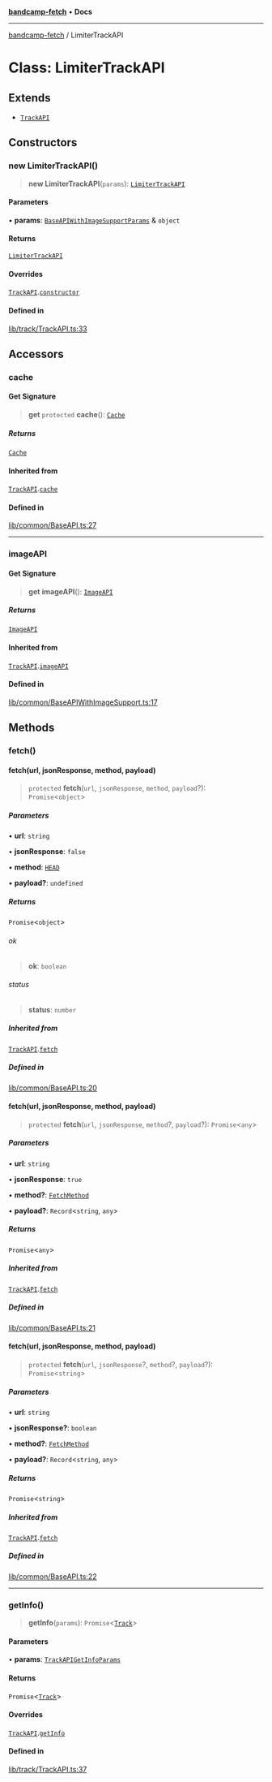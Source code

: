 [**bandcamp-fetch**](../README.md) • **Docs**

***

[bandcamp-fetch](../README.md) / LimiterTrackAPI

# Class: LimiterTrackAPI

## Extends

- [`TrackAPI`](TrackAPI.md)

## Constructors

### new LimiterTrackAPI()

> **new LimiterTrackAPI**(`params`): [`LimiterTrackAPI`](LimiterTrackAPI.md)

#### Parameters

• **params**: [`BaseAPIWithImageSupportParams`](../interfaces/BaseAPIWithImageSupportParams.md) & `object`

#### Returns

[`LimiterTrackAPI`](LimiterTrackAPI.md)

#### Overrides

[`TrackAPI`](TrackAPI.md).[`constructor`](TrackAPI.md#constructors)

#### Defined in

[lib/track/TrackAPI.ts:33](https://github.com/patrickkfkan/bandcamp-fetch/blob/d7908af6ae5080a27ddea05f2631b8fc5129d64d/src/lib/track/TrackAPI.ts#L33)

## Accessors

### cache

#### Get Signature

> **get** `protected` **cache**(): [`Cache`](Cache.md)

##### Returns

[`Cache`](Cache.md)

#### Inherited from

[`TrackAPI`](TrackAPI.md).[`cache`](TrackAPI.md#cache)

#### Defined in

[lib/common/BaseAPI.ts:27](https://github.com/patrickkfkan/bandcamp-fetch/blob/d7908af6ae5080a27ddea05f2631b8fc5129d64d/src/lib/common/BaseAPI.ts#L27)

***

### imageAPI

#### Get Signature

> **get** **imageAPI**(): [`ImageAPI`](ImageAPI.md)

##### Returns

[`ImageAPI`](ImageAPI.md)

#### Inherited from

[`TrackAPI`](TrackAPI.md).[`imageAPI`](TrackAPI.md#imageapi)

#### Defined in

[lib/common/BaseAPIWithImageSupport.ts:17](https://github.com/patrickkfkan/bandcamp-fetch/blob/d7908af6ae5080a27ddea05f2631b8fc5129d64d/src/lib/common/BaseAPIWithImageSupport.ts#L17)

## Methods

### fetch()

#### fetch(url, jsonResponse, method, payload)

> `protected` **fetch**(`url`, `jsonResponse`, `method`, `payload`?): `Promise`\<`object`\>

##### Parameters

• **url**: `string`

• **jsonResponse**: `false`

• **method**: [`HEAD`](../enumerations/FetchMethod.md#head)

• **payload?**: `undefined`

##### Returns

`Promise`\<`object`\>

###### ok

> **ok**: `boolean`

###### status

> **status**: `number`

##### Inherited from

[`TrackAPI`](TrackAPI.md).[`fetch`](TrackAPI.md#fetch)

##### Defined in

[lib/common/BaseAPI.ts:20](https://github.com/patrickkfkan/bandcamp-fetch/blob/d7908af6ae5080a27ddea05f2631b8fc5129d64d/src/lib/common/BaseAPI.ts#L20)

#### fetch(url, jsonResponse, method, payload)

> `protected` **fetch**(`url`, `jsonResponse`, `method`?, `payload`?): `Promise`\<`any`\>

##### Parameters

• **url**: `string`

• **jsonResponse**: `true`

• **method?**: [`FetchMethod`](../enumerations/FetchMethod.md)

• **payload?**: `Record`\<`string`, `any`\>

##### Returns

`Promise`\<`any`\>

##### Inherited from

[`TrackAPI`](TrackAPI.md).[`fetch`](TrackAPI.md#fetch)

##### Defined in

[lib/common/BaseAPI.ts:21](https://github.com/patrickkfkan/bandcamp-fetch/blob/d7908af6ae5080a27ddea05f2631b8fc5129d64d/src/lib/common/BaseAPI.ts#L21)

#### fetch(url, jsonResponse, method, payload)

> `protected` **fetch**(`url`, `jsonResponse`?, `method`?, `payload`?): `Promise`\<`string`\>

##### Parameters

• **url**: `string`

• **jsonResponse?**: `boolean`

• **method?**: [`FetchMethod`](../enumerations/FetchMethod.md)

• **payload?**: `Record`\<`string`, `any`\>

##### Returns

`Promise`\<`string`\>

##### Inherited from

[`TrackAPI`](TrackAPI.md).[`fetch`](TrackAPI.md#fetch)

##### Defined in

[lib/common/BaseAPI.ts:22](https://github.com/patrickkfkan/bandcamp-fetch/blob/d7908af6ae5080a27ddea05f2631b8fc5129d64d/src/lib/common/BaseAPI.ts#L22)

***

### getInfo()

> **getInfo**(`params`): `Promise`\<[`Track`](../interfaces/Track.md)\>

#### Parameters

• **params**: [`TrackAPIGetInfoParams`](../interfaces/TrackAPIGetInfoParams.md)

#### Returns

`Promise`\<[`Track`](../interfaces/Track.md)\>

#### Overrides

[`TrackAPI`](TrackAPI.md).[`getInfo`](TrackAPI.md#getinfo)

#### Defined in

[lib/track/TrackAPI.ts:37](https://github.com/patrickkfkan/bandcamp-fetch/blob/d7908af6ae5080a27ddea05f2631b8fc5129d64d/src/lib/track/TrackAPI.ts#L37)

